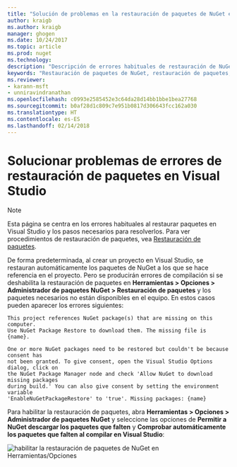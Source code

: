 ```yaml
---
title: "Solución de problemas en la restauración de paquetes de NuGet en Visual Studio | Microsoft Docs"
author: kraigb
ms.author: kraigb
manager: ghogen
ms.date: 10/24/2017
ms.topic: article
ms.prod: nuget
ms.technology: 
description: "Descripción de errores habituales de restauración de NuGet en Visual Studio y cómo solucionarlos."
keywords: "Restauración de paquetes de NuGet, restauración de paquetes, solución de problemas, solucionar problemas"
ms.reviewer:
- karann-msft
- unniravindranathan
ms.openlocfilehash: c0993e2585452e3c64da28d14bb1bbe1bea27768
ms.sourcegitcommit: b0af28d1c809c7e951b0817d306643fcc162a030
ms.translationtype: HT
ms.contentlocale: es-ES
ms.lasthandoff: 02/14/2018
---
```

# <a name="troubleshooting-package-restore-errors-in-visual-studio"></a>Solucionar problemas de errores de restauración de paquetes en Visual Studio

> [!Note]
> Esta página se centra en los errores habituales al restaurar paquetes en Visual Studio y los pasos necesarios para resolverlos. Para ver procedimientos de restauración de paquetes, vea [Restauración de paquetes](../consume-packages/package-restore.md#enabling-and-disabling-package-restore).

De forma predeterminada, al crear un proyecto en Visual Studio, se restauran automáticamente los paquetes de NuGet a los que se hace referencia en el proyecto. Pero se producirán errores de compilación si se deshabilita la restauración de paquetes en **Herramientas > Opciones > Administrador de paquetes NuGet > Restauración de paquetes** y los paquetes necesarios no están disponibles en el equipo. En estos casos pueden aparecer los errores siguientes:

```output
This project references NuGet package(s) that are missing on this computer.
Use NuGet Package Restore to download them. The missing file is {name}.
```

```output
One or more NuGet packages need to be restored but couldn't be because consent has
not been granted. To give consent, open the Visual Studio Options dialog, click on
the NuGet Package Manager node and check 'Allow NuGet to download missing packages
during build.' You can also give consent by setting the environment variable
'EnableNuGetPackageRestore' to 'true'. Missing packages: {name} 
```

Para habilitar la restauración de paquetes, abra **Herramientas > Opciones > Administrador de paquetes NuGet** y seleccione las opciones de **Permitir a NuGet descargar los paquetes que falten** y **Comprobar automáticamente los paquetes que falten al compilar en Visual Studio**:

![habilitar la restauración de paquetes de NuGet en Herramientas/Opciones](../consume-packages/media/restore-01-autorestoreoptions.png)

